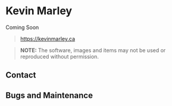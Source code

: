 # Kevin Marley
Coming Soon
> https://kevinmarley.ca

> **NOTE:** The software, images and items may not be used or reproduced without permission.

## Contact

## Bugs and Maintenance





